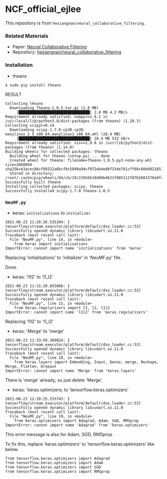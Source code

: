 # NCF_official_ejlee
This repository is from `hexiangnan/neural_collaborative_filtering`.

### Related Materials
* Paper: [Neural Collaborative Filtering](https://arxiv.org/pdf/1708.05031.pdf)
* Repository: [hexiangnan/neural_collaborative_filtering](https://github.com/hexiangnan/neural_collaborative_filtering)

### Installation
* theano
```
$ sudo pip install theano
```
RESULT
```
Collecting theano
  Downloading Theano-1.0.5.tar.gz (2.8 MB)
     |████████████████████████████████| 2.8 MB 4.2 MB/s 
Requirement already satisfied: numpy>=1.9.1 in /usr/local/lib/python3.8/dist-packages (from theano) (1.20.3)
Collecting scipy>=0.14
  Downloading scipy-1.7.0-cp38-cp38-manylinux_2_5_x86_64.manylinux1_x86_64.whl (28.4 MB)
     |████████████████████████████████| 28.4 MB 533 kB/s 
Requirement already satisfied: six>=1.9.0 in /usr/lib/python3/dist-packages (from theano) (1.14.0)
Building wheels for collected packages: theano
  Building wheel for theano (setup.py) ... done
  Created wheel for theano: filename=Theano-1.0.5-py3-none-any.whl size=2668094 sha256=e3acec86cf89322a6bcf8c5899a94cf972eb4e86f33de761cff68c60dd821851
  Stored in directory: /root/.cache/pip/wheels/84/cb/19/235b5b10d89b4621f685112f8762681570a9fa14dc1ce904d9
Successfully built theano
Installing collected packages: scipy, theano
Successfully installed scipy-1.7.0 theano-1.0.5
```
### `NeuMF.py`
* keras: `initializations` to `initializer`
```
2021-06-23 11:26:26.535104: I tensorflow/stream_executor/platform/default/dso_loader.cc:53] Successfully opened dynamic library libcudart.so.11.0
Traceback (most recent call last):
  File "NeuMF.py", line 14, in <module>
    from keras import initializations
ImportError: cannot import name 'initializations' from 'keras' 
```
Replacing 'initializations' to 'initializer' in 'NeuMF.py' file.

Done.

* keras: 'l1l2' to 'l1_l2'
```
2021-06-23 11:31:20.855886: I tensorflow/stream_executor/platform/default/dso_loader.cc:53] Successfully opened dynamic library libcudart.so.11.0
Traceback (most recent call last):
  File "NeuMF.py", line 15, in <module>
    from keras.regularizers import l1, l2, l1l2
ImportError: cannot import name 'l1l2' from 'keras.regularizers'
```
Replacing 'l1l2' to 'l1_l2'

* keras: 'Merge' to 'merge'
```
2021-06-23 11:33:59.369824: I tensorflow/stream_executor/platform/default/dso_loader.cc:53] Successfully opened dynamic library libcudart.so.11.0
Traceback (most recent call last):
  File "NeuMF.py", line 18, in <module>
    from keras.layers import Embedding, Input, Dense, merge, Reshape, Merge, Flatten, Dropout
ImportError: cannot import name 'Merge' from 'keras.layers'
```
There is 'merge' already, so just delete 'Merge'.

* keras: 'keras.optimizers; to 'tensorflow.keras.optimizers'
```
2021-06-23 12:28:25.533745: I tensorflow/stream_executor/platform/default/dso_loader.cc:53] Successfully opened dynamic library libcudart.so.11.0
Traceback (most recent call last):
  File "NeuMF.py", line 19, in <module>
    from keras.optimizers import Adagrad, Adam, SGD, RMSprop
ImportError: cannot import name 'Adagrad' from 'keras.optimizers' 
```
This error message is also for Adam, SGD, RMSprop

To fix this, replace 'keras.optimizers' to 'tensorflow.keras.optimizers' like below.
```python3
from tensorflow.keras.optimizers import Adagrad
from tensorflow.keras.optimizers import Adam
from tensorflow.keras.optimizers import SGD
from tensorflow.keras.optimizers import RMSprop
```

### 
